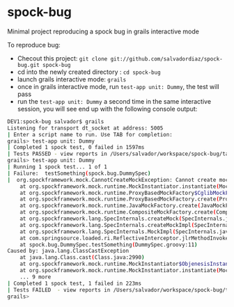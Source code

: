 spock-bug
=========

Minimal project reproducing a spock bug in grails interactive mode

To reproduce bug:

* Checout this project: `git clone git://github.com/salvadordiaz/spock-bug.git spock-bug` 
* cd into the newly created directory : `cd spock-bug`
* launch grails interactive mode: `grails`
* once in grails interactive mode, run `test-app unit: Dummy`, the test will pass
* run the `test-app unit: Dummy` a second time in the same interactive session, you will see end up with the following console output:

```bash
DEV1:spock-bug salvador$ grails
Listening for transport dt_socket at address: 5005
| Enter a script name to run. Use TAB for completion: 
grails> test-app unit: Dummy
| Completed 1 spock test, 0 failed in 1597ms
| Tests PASSED - view reports in /Users/salvador/workspace/spock-bug/target/test-reports
grails> test-app unit: Dummy
| Running 1 spock test... 1 of 1
| Failure:  testSomething(spock.bug.DummySpec)
|  org.spockframework.mock.CannotCreateMockException: Cannot create mock for class spock.bug.Dummynull
	at org.spockframework.mock.runtime.MockInstantiator.instantiate(MockInstantiator.java:38)
	at org.spockframework.mock.runtime.ProxyBasedMockFactory$CglibMockFactory.createMock(ProxyBasedMockFactory.java:92)
	at org.spockframework.mock.runtime.ProxyBasedMockFactory.create(ProxyBasedMockFactory.java:49)
	at org.spockframework.mock.runtime.JavaMockFactory.create(JavaMockFactory.java:51)
	at org.spockframework.mock.runtime.CompositeMockFactory.create(CompositeMockFactory.java:44)
	at org.spockframework.lang.SpecInternals.createMock(SpecInternals.java:47)
	at org.spockframework.lang.SpecInternals.createMockImpl(SpecInternals.java:282)
	at org.spockframework.lang.SpecInternals.MockImpl(SpecInternals.java:99)
	at com.springsource.loaded.ri.ReflectiveInterceptor.jlrMethodInvoke(ReflectiveInterceptor.java:1231)
	at spock.bug.DummySpec.testSomething(DummySpec.groovy:11)
Caused by: java.lang.ClassCastException
	at java.lang.Class.cast(Class.java:2990)
	at org.spockframework.mock.runtime.MockInstantiator$ObjenesisInstantiator.instantiate(MockInstantiator.java:45)
	at org.spockframework.mock.runtime.MockInstantiator.instantiate(MockInstantiator.java:31)
	... 9 more
| Completed 1 spock test, 1 failed in 223ms
| Tests FAILED  - view reports in /Users/salvador/workspace/spock-bug/target/test-reports
grails> 
```